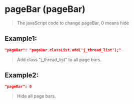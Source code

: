 # pageBar (pageBar)
>The javaScript code to change pageBar, 0 means hide

Example1:
--
```JSON
"pageBar": "pageBar.classList.add('j_thread_list');"
```
>Add class "j_thread_list" to all page bars.

Example2:
--
```JSON
"pageBar": 0
```
>Hide all page bars.